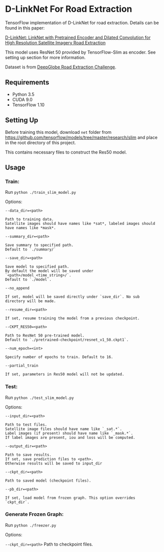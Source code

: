 # D-LinkNet For Road Extraction

TensorFlow implementation of D-LinkNet for road extraction.
Details can be found in this paper:

[D-LinkNet: LinkNet with Pretrained Encoder and Dilated Convolution for High
Resolution Satellite Imagery Road Extraction](http://openaccess.thecvf.com/content_cvpr_2018_workshops/papers/w4/Zhou_D-LinkNet_LinkNet_With_CVPR_2018_paper.pdf)

This model uses ResNet 50 provided by TensorFlow-Slim as encoder.
See setting up section for more information.

Dataset is from [DeepGlobe Road Extraction Challenge](https://competitions.codalab.org/competitions/18467#participate-get_starting_kit).

## Requirements
* Python 3.5
* CUDA 9.0
* TensorFlow 1.10

## Setting Up

Before training this model, download `net` folder from 
https://github.com/tensorflow/models/tree/master/research/slim
and place in the root directory of this project. 

This contains necessary files to construct the Res50 model.

## Usage

### Train:

Run `python ./train_slim_model.py`

Options:

`--data_dir=<path>`

    Path to training data.
    Satellite images should have names like *sat*, labeled images should have names like *mask*.
    
`--summary_dir=<path>`

    Save summary to specified path.
    Default to `./summary/`

`--save_dir=<path>` 

    Save model to specified path.
    By default the model will be saved under `<path>/model_<time_string>/`.
    Default to `./model`.
    
`--no_append`

    If set, model will be saved directly under `save_dir`. No sub directory will be made.
    
`--resume_dir=<path>`

    If set, resume training the model from a previous checkpoint.

`--CKPT_RES50=<path>`

    Path to ResNet 50 pre-trained model.
    Default to `./pretrained-checkpoint/resnet_v1_50.ckpt1`.
    
`--num_epoch=<int>`

    Specify number of epochs to train. Default to 16.
 
`--partial_train`

    If set, parameters in Res50 model will not be updated.

### Test:

Run `python ./test_slim_model.py`

Options:

`--input_dir=<path>`

    Path to test files.
    Satellite image files should have name like `_sat.*`.
    Label images (if present) should have name like `_mask.*`.
    If label images are present, iou and loss will be computed.
    
`--output_dir=<path>`

    Path to save results.
    If set, save prediction files to <path>.
    Otherwise results will be saved to input_dir
    
`--ckpt_dir=<path>`

    Path to saved model (checkpoint files).

`--pb_dir=<path>`

    If set, load model from frozen graph. This option overrides `ckpt_dir`.
    
### Generate Frozen Graph:

Run `python ./freezer.py`

Options:

`--ckpt_dir=<path>`
    Path to checkpoint files.
